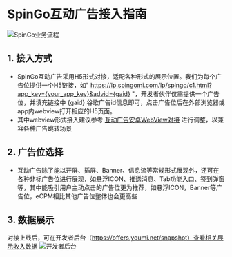 # SpinGo互动广告接入指南



![SpinGo业务流程](https://cdn-creative.gofree.cc/2410/3f/64/3f64fcf5e548335dd0622393df3f1f0d.png)

## 1. 接入方式

- SpinGo互动广告采用H5形式对接，适配各种形式的展示位置。我们为每个广告位提供一个H5链接，如" https://lp.spingomi.com/lp/spingo/c1.html?app_key={your_app_key}&advid={gaid} "，开发者伙伴仅需提供一个广告位，并填充链接中 {gaid} 谷歌广告id信息即可，点击广告位后在外部浏览器或app内webview打开相应的H5页面。
- 其中webview形式接入建议参考 [互动广告安卓WebView对接](https://github.com/youmi-obg/Documentation/raw/main/images/spingo.png) 进行调整，以兼容各种广告跳转场景

## 2. 广告位选择

- 互动广告除了能以开屏、插屏、Banner、信息流等常规形式展现外，还可在各种非标广告位进行展现，如悬浮ICON、推送消息、Tab功能入口、签到弹窗等，其中能吸引用户主动点击的广告位更为推荐，如悬浮ICON，Banner等广告位，eCPM相比其他广告位整体也会更高些

## 3. 数据展示

对接上线后，可在开发者后台（https://offers.youmi.net/snapshot）查看相关展示收入数据
![开发者后台](https://github.com/youmi-obg/Documentation/raw/main/images/backend.png)
